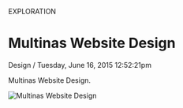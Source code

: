 <p class="type">EXPLORATION</p>

# Multinas Website Design

<p class="meta">Design  /  Tuesday, June 16, 2015 12:52:21pm</p>

Multinas Website Design.

![Multinas Website Design](https://farooq-agent.web.app/assets/images/works/large/sVdiiT71_work_image.jpg)
